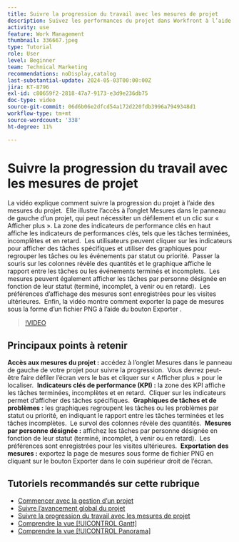 ```yaml
---
title: Suivre la progression du travail avec les mesures de projet
description: Suivez les performances du projet dans Workfront à l’aide de l’onglet Mesures pour accéder aux indicateurs clés de performance, aux graphiques de tâches et de problèmes, aux mesures par personne désignée et aux options d’exportation pour une surveillance efficace de la progression.
activity: use
feature: Work Management
thumbnail: 336667.jpeg
type: Tutorial
role: User
level: Beginner
team: Technical Marketing
recommendations: noDisplay,catalog
last-substantial-update: 2024-05-03T00:00:00Z
jira: KT-8796
exl-id: c80659f2-2818-47a7-9173-e3d9e236db75
doc-type: video
source-git-commit: 06d6b06e2dfcd54a172d220fdb3996a7949348d1
workflow-type: tm+mt
source-wordcount: '338'
ht-degree: 11%

---
```


# Suivre la progression du travail avec les mesures de projet

La vidéo explique comment suivre la progression du projet à l’aide des mesures du projet. &#x200B; Elle illustre l’accès à l’onglet Mesures dans le panneau de gauche d’un projet, qui peut nécessiter un défilement et un clic sur « Afficher plus ». La zone des indicateurs de performance clés en haut affiche les indicateurs de performances clés, tels que les tâches terminées, incomplètes et en retard. &#x200B; Les utilisateurs peuvent cliquer sur les indicateurs pour afficher des tâches spécifiques et utiliser des graphiques pour regrouper les tâches ou les événements par statut ou priorité. &#x200B; Passer la souris sur les colonnes révèle des quantités et le graphique affiche le rapport entre les tâches ou les événements terminés et incomplets. &#x200B; Les mesures peuvent également afficher les tâches par personne désignée en fonction de leur statut (terminé, incomplet, à venir ou en retard). &#x200B; Les préférences d’affichage des mesures sont enregistrées pour les visites ultérieures. &#x200B; Enfin, la vidéo montre comment exporter la page de mesures sous la forme d’un fichier PNG à l’aide du bouton Exporter . &#x200B;


>[!VIDEO](https://video.tv.adobe.com/v/336667/?quality=12&learn=on&enablevpops)

## Principaux points à retenir

**Accès aux mesures du projet :** accédez à l’onglet Mesures dans le panneau de gauche de votre projet pour suivre la progression. &#x200B; Vous devrez peut-être faire défiler l’écran vers le bas et cliquer sur « Afficher plus » pour le localiser. &#x200B;
**Indicateurs clés de performance (KPI) :** la zone des KPI affiche les tâches terminées, incomplètes et en retard. &#x200B; Cliquer sur les indicateurs permet d’afficher des tâches spécifiques. &#x200B;
**Graphiques de tâches et de problèmes :** les graphiques regroupent les tâches ou les problèmes par statut ou priorité, en indiquant le rapport entre les tâches terminées et les tâches incomplètes. &#x200B; Le survol des colonnes révèle des quantités. &#x200B;
**Mesures par personne désignée :** affichez les tâches par personne désignée en fonction de leur statut (terminé, incomplet, à venir ou en retard). &#x200B; Les préférences sont enregistrées pour les visites ultérieures. &#x200B;
**Exportation des mesures :** exportez la page de mesures sous forme de fichier PNG en cliquant sur le bouton Exporter dans le coin supérieur droit de l’écran. &#x200B;



## Tutoriels recommandés sur cette rubrique

* [Commencer avec la gestion d’un projet](/help/manage-work/projects/getting-started-manage-a-project.md)
* [Suivre l’avancement global du projet](/help/manage-work/projects/track-overall-project-progress.md)
* [Suivre la progression du travail avec les mesures de projet](/help/manage-work/projects/track-work-progress-with-project-metrics.md)
* [Comprendre la vue [!UICONTROL Gantt]](/help/manage-work/projects/understand-the-gantt-view.md)
* [Comprendre la vue [!UICONTROL Panorama]](/help/manage-work/projects/understand-the-board-view.md)
